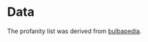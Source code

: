 # Data

The profanity list was derived from [bulbapedia](http://bulbapedia.bulbagarden.net/wiki/List_of_censored_words_in_Generation_V).